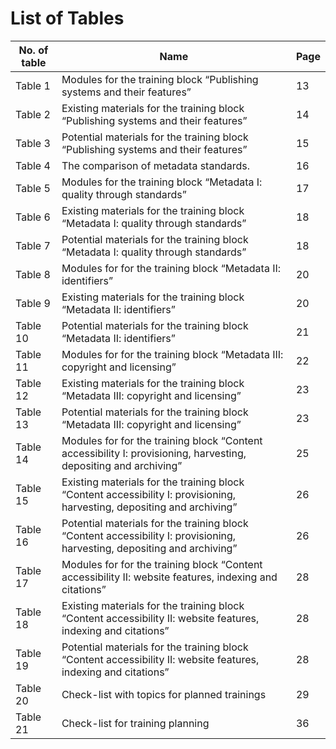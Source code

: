# List of Tables


| **No. of table** | **Name**                                                                                                                 | **Page** |
| ---------------- | ------------------------------------------------------------------------------------------------------------------------ | -------- |
| Table 1          | Modules for the training block “Publishing systems and their features”                                                   | 13       |
| Table 2          | Existing materials for the training block “Publishing systems and their features”                                        | 14       |
| Table 3          | Potential materials for the training block “Publishing systems and their features”                                       | 15       |
| Table 4          | The comparison of metadata standards.                                                                                    | 16       |
| Table 5          | Modules for the training block “Metadata I: quality through standards”                                                   | 17       |
| Table 6          | Existing materials for the training block “Metadata I: quality through standards”                                        | 18       |
| Table 7          | Potential materials for the training block “Metadata I: quality through standards”                                       | 18       |
| Table 8          | Modules for for the training block “Metadata II: identifiers”                                                            | 20       |
| Table 9          | Existing materials for the training block “Metadata II: identifiers”                                                     | 20       |
| Table 10         | Potential materials for the training block “Metadata II: identifiers”                                                    | 21       |
| Table 11         | Modules for for the training block “Metadata III: copyright and licensing”                                               | 22       |
| Table 12         | Existing materials for the training block “Metadata III: copyright and licensing”                                        | 23       |
| Table 13         | Potential materials for the training block “Metadata III: copyright and licensing”                                       | 23       |
| Table 14         | Modules for for the training block “Content accessibility I: provisioning, harvesting, depositing and archiving”         | 25       |
| Table 15         | Existing materials for the training block “Content accessibility I: provisioning, harvesting, depositing and archiving”  | 26       |
| Table 16         | Potential materials for the training block “Content accessibility I: provisioning, harvesting, depositing and archiving” | 26       |
| Table 17         | Modules for for the training block “Content accessibility II: website features, indexing and citations”                  | 28       |
| Table 18         | Existing materials for the training block “Content accessibility II: website features, indexing and citations”           | 28       |
| Table 19         | Potential materials for the training block “Content accessibility II: website features, indexing and citations”          | 28       |
| Table 20         | Check-list with topics for planned trainings                                                                             | 29       |
| Table 21         | Check-list for training planning                                                                                         | 36       |
